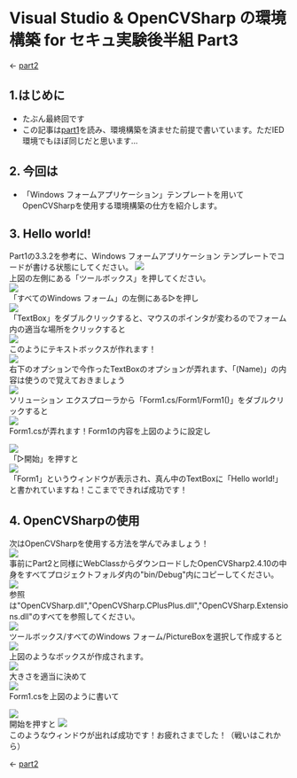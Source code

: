 # Visual Studio & OpenCVSharp の環境構築 for セキュ実験後半組 Part3
← [part2](./part2.md)

## 1.はじめに
* たぶん最終回です
* この記事は[part1](./part1.md)を読み、環境構築を済ませた前提で書いています。ただIED環境でもほぼ同じだと思います...

## 2. 今回は
* 「Windows フォームアプリケーション」テンプレートを用いてOpenCVSharpを使用する環境構築の仕方を紹介します。

## 3. Hello world!
Part1の3.3.2を参考に、Windows フォームアプリケーション テンプレートでコードが書ける状態にしてください。
![](./picture/part3/1.PNG)  
上図の左側にある「ツールボックス」を押してください。  
![](./picture/part3/2.PNG)  
「すべてのWindows フォーム」の左側にある▷を押し  
![](./picture/part3/3.PNG)  
「TextBox」をダブルクリックすると、マウスのポインタが変わるのでフォーム内の適当な場所をクリックすると  
![](./picture/part3/4.PNG)  
このようにテキストボックスが作れます！  
![](./picture/part3/6.PNG)  
右下のオプションで今作ったTextBoxのオプションが弄れます、「(Name)」の内容は使うので覚えておきましょう  
![](./picture/part3/6-1.PNG)  
ソリューション エクスプローラから「Form1.cs/Form1/Form1()」をダブルクリックすると  
![](./picture/part3/7.PNG)  
Form1.csが弄れます！Form1の内容を上図のように設定し

![](./picture/part3/8.PNG)  
「▷開始」を押すと  
![](./picture/part3/9.PNG)  
「Form1」というウィンドウが表示され、真ん中のTextBoxに「Hello world!」と書かれていますね！ここまでできれば成功です！
## 4. OpenCVSharpの使用
次はOpenCVSharpを使用する方法を学んでみましょう！  
![](./picture/part3/10-1.PNG)  
事前にPart2と同様にWebClassからダウンロードしたOpenCVSharp2.4.10の中身をすべてプロジェクトフォルダ内の"bin/Debug"内にコピーしてください。  
![](./picture/part3/10-2.PNG)  
参照は"OpenCVSharp.dll","OpenCVSharp.CPlusPlus.dll","OpenCVSharp.Extensions.dll"のすべてを参照してください。  
![](./picture/part3/10.PNG)  
ツールボックス/すべてのWindows フォーム/PictureBoxを選択して作成すると
![](./picture/part3/11.PNG)  
上図のようなボックスが作成されます。  
![](./picture/part3/12.PNG)  
大きさを適当に決めて  
![](./picture/part3/13.PNG)  
Form1.csを上図のように書いて  

![](./picture/part3/8.PNG)  
開始を押すと
![](./picture/part3/14.PNG)  
このようなウィンドウが出れば成功です！お疲れさまでした！（戦いはこれから）

← [part2](./part2.md)  